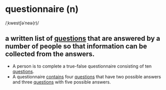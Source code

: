 # questionnaire (n)

/ˌkwestʃəˈneə(r)/

## a written list of [questions](question-n.md#a-sentence-phrase-or-word-that-asks-for-information) that are answered by a number of people so that information can be collected from the answers.

- A person is to complete a true-false questionnaire consisting of ten [questions](question-n.md#a-sentence-phrase-or-word-that-asks-for-information).
- A questionnaire [contains](../c/contain-v.md#contain-something---if-something-contains-something-else-it-has-that-thing-inside-it-or-as-part-of-it) four [questions](question-n.md#a-sentence-phrase-or-word-that-asks-for-information) that have two possible answers and three [questions](question-n.md#a-sentence-phrase-or-word-that-asks-for-information) with five possible answers.